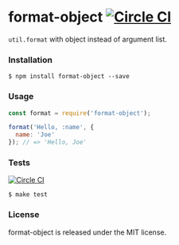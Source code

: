 # format-object [![Circle CI](https://circleci.com/gh/vdemedes/format-object.svg?style=svg)](https://circleci.com/gh/vdemedes/format-object)

`util.format` with object instead of argument list.


### Installation

```
$ npm install format-object --save
```


### Usage

```javascript
const format = require('format-object');

format('Hello, :name', {
  name: 'Joe'
}); // => 'Hello, Joe'
```


### Tests

[![Circle CI](https://circleci.com/gh/vdemedes/format-object.svg?style=svg)](https://circleci.com/gh/vdemedes/format-object)

```
$ make test
```


### License

format-object is released under the MIT license.
